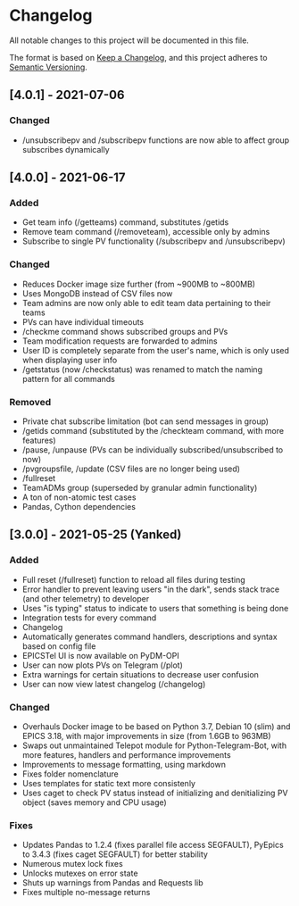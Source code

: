 # Changelog
All notable changes to this project will be documented in this file.

The format is based on [Keep a Changelog](https://keepachangelog.com/en/1.0.0/),
and this project adheres to [Semantic Versioning](https://semver.org/spec/v2.0.0.html).

## [4.0.1] - 2021-07-06
### Changed
- /unsubscribepv and /subscribepv functions are now able to affect group subscribes dynamically 

## [4.0.0] - 2021-06-17
### Added
- Get team info (/getteams) command, substitutes /getids
- Remove team command (/removeteam), accessible only by admins
- Subscribe to single PV functionality (/subscribepv and /unsubscribepv)

### Changed
- Reduces Docker image size further (from ~900MB to ~800MB)
- Uses MongoDB instead of CSV files now
- Team admins are now only able to edit team data pertaining to their teams
- PVs can have individual timeouts
- /checkme command shows subscribed groups and PVs
- Team modification requests are forwarded to admins
- User ID is completely separate from the user's name, which is only used when displaying user info
- /getstatus (now /checkstatus) was renamed to match the naming pattern for all commands 

### Removed
- Private chat subscribe limitation (bot can send messages in group)
- /getids command (substituted by the /checkteam command, with more features)
- /pause, /unpause (PVs can be individually subscribed/unsubscribed to now)
- /pvgroupsfile, /update (CSV files are no longer being used)
- /fullreset
- TeamADMs group (superseded by granular admin functionality)
- A ton of non-atomic test cases
- Pandas, Cython dependencies


## [3.0.0] - 2021-05-25 (Yanked)
### Added
- Full reset (/fullreset) function to reload all files during testing
- Error handler to prevent leaving users "in the dark", sends stack trace (and other telemetry) to developer
- Uses "is typing" status to indicate to users that something is being done
- Integration tests for every command
- Changelog
- Automatically generates command handlers, descriptions and syntax based on config file 
- EPICSTel UI is now available on PyDM-OPI
- User can now plots PVs on Telegram (/plot)
- Extra warnings for certain situations to decrease user confusion
- User can now view latest changelog (/changelog)

### Changed
- Overhauls Docker image to be based on Python 3.7, Debian 10 (slim) and EPICS 3.18, with major improvements in size (from 1.6GB to 963MB)
- Swaps out unmaintained Telepot module for Python-Telegram-Bot, with more features, handlers and performance improvements
- Improvements to message formatting, using markdown
- Fixes folder nomenclature
- Uses templates for static text more consistenly
- Uses caget to check PV status instead of initializing and denitializing PV object (saves memory and CPU usage)

### Fixes
- Updates Pandas to 1.2.4 (fixes parallel file access SEGFAULT), PyEpics to 3.4.3 (fixes caget SEGFAULT) for better stability
- Numerous mutex lock fixes
- Unlocks mutexes on error state
- Shuts up warnings from Pandas and Requests lib
- Fixes multiple no-message returns

